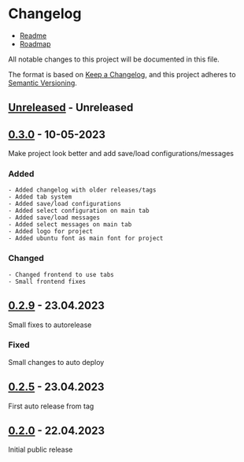 # Changelog
- [Readme](README.md)
- [Roadmap](ROADMAP.md)

All notable changes to this project will be documented in this file.

The format is based on [Keep a Changelog](https://keepachangelog.com/en/1.1.0/),
and this project adheres to [Semantic Versioning](https://semver.org/spec/v2.0.0.html).


## [Unreleased] - Unreleased


## [0.3.0] - 10-05-2023
Make project look better and add save/load configurations/messages

### Added
    - Added changelog with older releases/tags
    - Added tab system
    - Added save/load configurations
    - Added select configuration on main tab
    - Added save/load messages
    - Added select messages on main tab
    - Added logo for project
    - Added ubuntu font as main font for project

### Changed
    - Changed frontend to use tabs
    - Small frontend fixes


## [0.2.9] - 23.04.2023
Small fixes to autorelease

### Fixed
Small changes to auto deploy


## [0.2.5] - 23.04.2023
First auto release from tag


## [0.2.0] - 22.04.2023
Initial public release


[unreleased]: https://github.com/MoQuEs/smtp_client/compare/v0.3.0...HEAD
[0.3.0]: https://github.com/MoQuEs/smtp_client/compare/v0.2.9...v0.3.0
[0.2.9]: https://github.com/MoQuEs/smtp_client/compare/v0.2.5...v0.2.9
[0.2.5]: https://github.com/MoQuEs/smtp_client/compare/v0.2.0...v0.2.5
[0.2.0]: https://github.com/MoQuEs/smtp_client/compare/v0.0.0...v0.2.0
